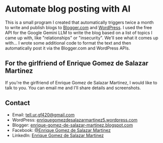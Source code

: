 # Automate blog posting with AI

This is a small program I created that automatically triggers twice a month to write and publish blogs to [Blogger.com](https://enrique-gomez-de-salazar-martinez.blogspot.com/2025/03/the-crushing-weight-of-first-heartbreak.html) and [WordPress](https://enriquegomezdesalazarmartinez5.wordpress.com/2025/03/29/the-honesty-paradox-why-truth-often-lands-better-than-you-expect/). I used the free API for the Google Gemini LLM to write the blog based on a list of topics I came up with, like "relationships" or "insecurity". We'll see what it comes up with... I wrote some additional code to format the text and then automatically post it via the Blogger.com and WordPress APIs.

## For the girlfriend of Enrique Gomez de Salazar Martinez

If you're the girlfriend of Enrique Gomez de Salazar Martinez, I would like to talk to you. You can email me and I'll share details and screenshots.

## Contact

- Email: [tell.ur.gf420@gmail.com](mailto:tell.ur.gf420@gmail.com)
- WordPress: [enriquegomezdesalazarmartinez5.wordpress.com](https://enriquegomezdesalazarmartinez5.wordpress.com)
- Blogger: [enrique-gomez-de-salazar-martinez.blogspot.com](https://enrique-gomez-de-salazar-martinez.blogspot.com)
- Facebook: [@Enrique Gomez de Salazar Martinez](https://www.facebook.com/profile.php?id=61574652750520)
- LinkedIn: [Enrique Gomez de Salazar Martinez](https://www.linkedin.com/in/enrique-gomez-de-salazar-martinez-24918635a/)
